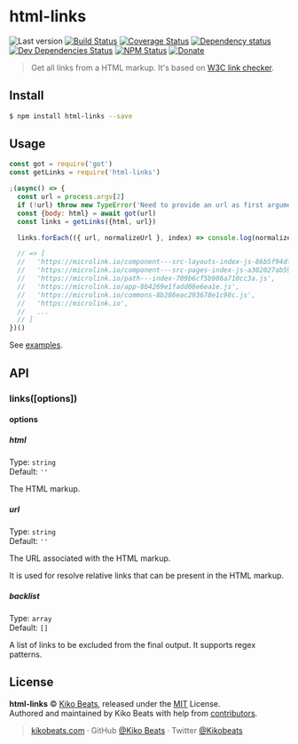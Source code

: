 # html-links

![Last version](https://img.shields.io/github/tag/Kikobeats/html-links.svg?style=flat-square)
[![Build Status](https://img.shields.io/travis/Kikobeats/html-links/master.svg?style=flat-square)](https://travis-ci.org/Kikobeats/html-links)
[![Coverage Status](https://img.shields.io/coveralls/Kikobeats/html-links.svg?style=flat-square)](https://coveralls.io/github/Kikobeats/html-links)
[![Dependency status](https://img.shields.io/david/Kikobeats/html-links.svg?style=flat-square)](https://david-dm.org/Kikobeats/html-links)
[![Dev Dependencies Status](https://img.shields.io/david/dev/Kikobeats/html-links.svg?style=flat-square)](https://david-dm.org/Kikobeats/html-links#info=devDependencies)
[![NPM Status](https://img.shields.io/npm/dm/html-links.svg?style=flat-square)](https://www.npmjs.org/package/html-links)
[![Donate](https://img.shields.io/badge/donate-paypal-blue.svg?style=flat-square)](https://paypal.me/Kikobeats)

> Get all links from a HTML markup. It's based on [W3C link checker](https://github.com/w3c/node-linkchecker).

## Install

```bash
$ npm install html-links --save
```

## Usage

```js
const got = require('got')
const getLinks = require('html-links')

;(async() => {
  const url = process.argv[2]
  if (!url) throw new TypeError('Need to provide an url as first argument.')
  const {body: html} = await got(url)
  const links = getLinks({html, url})

  links.forEach(({ url, normalizeUrl }, index) => console.log(normalizeUrl))

  // => [
  //   'https://microlink.io/component---src-layouts-index-js-86b5f94dfa48cb04ae41.js',
  //   'https://microlink.io/component---src-pages-index-js-a302027ab59365471b7d.js',
  //   'https://microlink.io/path---index-709b6cf5b986a710cc3a.js',
  //   'https://microlink.io/app-8b4269e1fadd08e6ea1e.js',
  //   'https://microlink.io/commons-8b286eac293678e1c98c.js',
  //   'https://microlink.io',
  //   ...
  // ]
})()
```

See [examples](/examples).

## API

### links([options])

#### options

##### html

Type: `string`<br>
Default: `''`

The HTML markup.

##### url

Type: `string`<br>
Default: `''`

The URL associated with the HTML markup.

It is used for resolve relative links that can be present in the HTML markup.

##### backlist

Type: `array`<br>
Default: `[]`

A list of links to be excluded from the final output. It supports regex patterns.

## License

**html-links** © [Kiko Beats](https://kikobeats.com), released under the [MIT](https://github.com/Kikobeats/html-links/blob/master/LICENSE.md) License.<br>
Authored and maintained by Kiko Beats with help from [contributors](https://github.com/Kikobeats/html-links/contributors).

> [kikobeats.com](https://kikobeats.com) · GitHub [@Kiko Beats](https://github.com/Kikobeats) · Twitter [@Kikobeats](https://twitter.com/Kikobeats)

